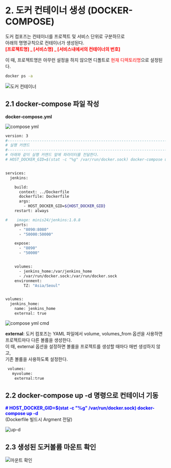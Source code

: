 # 2. 도커 컨테이너 생성 (DOCKER-COMPOSE)  
  

도커 컴포즈는 컨테이너를 프로젝트 및 서비스 단위로 구분하므로  
아래의 명명규칙으로 컨테이너가 생성된다.  
**<span style="color:red">[프로젝트명] _ [서비스명] _ [서비스내에서의 컨테이너의 번호]</span>**  

이 때, 프로젝트명은 아무런 설정을 하지 않으면 디폴트로 <span style="color:red">현재 디렉토리명</span>으로 설정된다.  
```sh
docker ps -a
```
![도커 컨테이너](/assets/image/back-cicd/cicd-guide6.png)  

  

## 2.1 docker-compose 파일 작성  
**docker-compose.yml**  

![compose yml](/assets/image/back-cicd/cicd-guide7.png)  
```bash
version: 3
#----------------------------------------------------------------------------
# 실행 커맨드
#----------------------------------------------------------------------------
# 아래와 같이 실행 커맨드 앞에 파라미터를 전달한다.
# HOST_DOCKER_GID=$(stat -c "%g" /var/run/docker.sock) docker-compose up -d


services:
  jenkins:

    build:
      context: ../Dockerfile
      dockerfile: Dockerfile
      args: 
        - HOST_DOCKER_GID=${HOST_DOCKER_GID}
    restart: always

#    image: minis24/jenkins:1.0.8
    ports:
      - "8090:8080"
      - "50000:50000"

    expose:
      - "8090"
      - "50000"


    volumes:
      - jenkins_home:/var/jenkins_home
      - /var/run/docker.sock:/var/run/docker.sock
    environment:
        TZ: "Asia/Seoul"


volumes:
  jenkins_home:
    name: jenkins_home
    external: true
```
  
![compose yml cmd](/assets/image/back-cicd/cicd-guide8.png)  
  
**external**: 도커 컴포즈는 YAML 파일에서 volume, volumes_from 옵션을 사용하면  
프로젝트마다 다른 볼륨을 생성한다.  
이 때, external 옵션을 설정하면 볼륨을 프로젝트를 생성할 때마다 매번 생성하지 않고,  
기존 볼륨을 사용하도록 설정한다.  
  
```bash
 volumes:
   myvolume:
    external:true
```
  
## 2.2 docker-compose up -d 명령으로 컨테이너 기동  

**<span style="color:blue"># HOST_DOCKER_GID=$(stat -c "%g" /var/run/docker.sock) docker-compose up -d</span>**  
(Dockerfile 빌드시 Argment 전달)  

![up-d](/assets/image/back-cicd/cicd-guide9.png)  

  
## 2.3 생성된 도커볼륨 마운트 확인  
![마운트 확인](/assets/image/back-cicd/cicd-guide10.png)  
